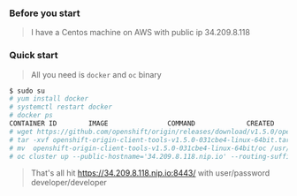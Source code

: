 
### Before you start 
> I have a Centos machine on AWS with public ip 34.209.8.118


### Quick start
> All you need is `docker` and `oc` binary

```sh
$ sudo su
# yum install docker
# systemctl restart docker
# docker ps
CONTAINER ID        IMAGE               COMMAND             CREATED             STATUS              PORTS               NAMES
# wget https://github.com/openshift/origin/releases/download/v1.5.0/openshift-origin-client-tools-v1.5.0-031cbe4-linux-64bit.tar.gz
# tar -xvf openshift-origin-client-tools-v1.5.0-031cbe4-linux-64bit.tar.gz
# mv  openshift-origin-client-tools-v1.5.0-031cbe4-linux-64bit/oc /usr/bin/oc
# oc cluster up --public-hostname='34.209.8.118.nip.io' --routing-suffix='34.209.8.118.nip.io'
```

> That's all  hit   https://34.209.8.118.nip.io:8443/   with   user/password     developer/developer


